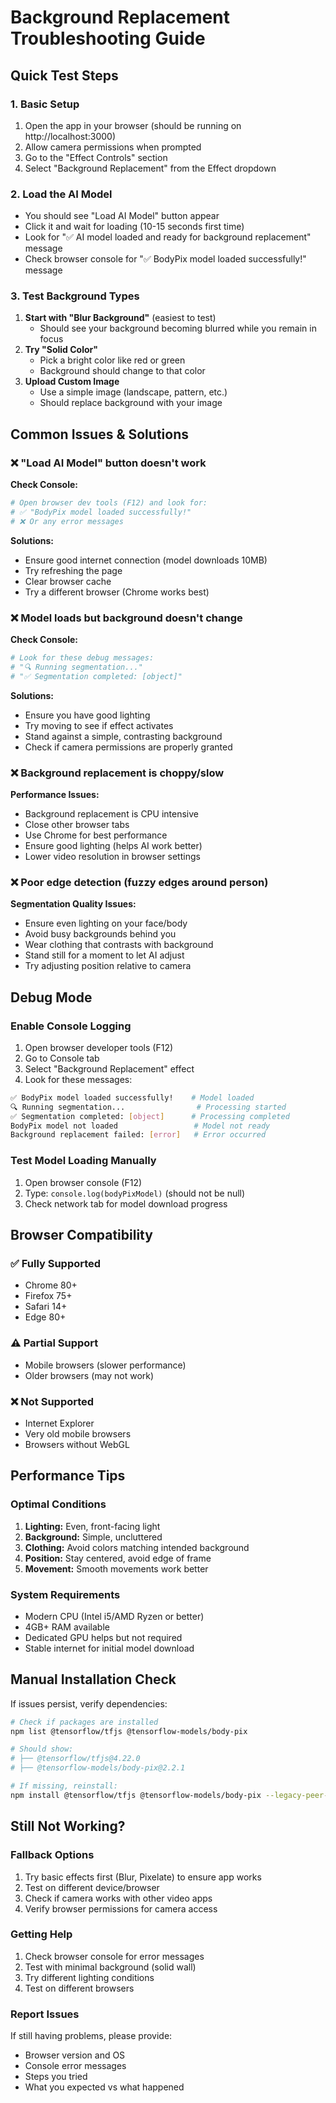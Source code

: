 # Background Replacement Troubleshooting Guide

## Quick Test Steps

### 1. Basic Setup
1. Open the app in your browser (should be running on http://localhost:3000)
2. Allow camera permissions when prompted
3. Go to the "Effect Controls" section
4. Select "Background Replacement" from the Effect dropdown

### 2. Load the AI Model
- You should see "Load AI Model" button appear
- Click it and wait for loading (10-15 seconds first time)
- Look for "✅ AI model loaded and ready for background replacement" message
- Check browser console for "✅ BodyPix model loaded successfully!" message

### 3. Test Background Types
1. **Start with "Blur Background"** (easiest to test)
   - Should see your background becoming blurred while you remain in focus
2. **Try "Solid Color"** 
   - Pick a bright color like red or green
   - Background should change to that color
3. **Upload Custom Image**
   - Use a simple image (landscape, pattern, etc.)
   - Should replace background with your image

## Common Issues & Solutions

### ❌ "Load AI Model" button doesn't work
**Check Console:**
```bash
# Open browser dev tools (F12) and look for:
# ✅ "BodyPix model loaded successfully!"
# ❌ Or any error messages
```

**Solutions:**
- Ensure good internet connection (model downloads 10MB)
- Try refreshing the page
- Clear browser cache
- Try a different browser (Chrome works best)

### ❌ Model loads but background doesn't change
**Check Console:**
```bash
# Look for these debug messages:
# "🔍 Running segmentation..."
# "✅ Segmentation completed: [object]"
```

**Solutions:**
- Ensure you have good lighting
- Try moving to see if effect activates
- Stand against a simple, contrasting background
- Check if camera permissions are properly granted

### ❌ Background replacement is choppy/slow
**Performance Issues:**
- Background replacement is CPU intensive
- Close other browser tabs
- Use Chrome for best performance
- Ensure good lighting (helps AI work better)
- Lower video resolution in browser settings

### ❌ Poor edge detection (fuzzy edges around person)
**Segmentation Quality Issues:**
- Ensure even lighting on your face/body
- Avoid busy backgrounds behind you
- Wear clothing that contrasts with background
- Stand still for a moment to let AI adjust
- Try adjusting position relative to camera

## Debug Mode

### Enable Console Logging
1. Open browser developer tools (F12)
2. Go to Console tab
3. Select "Background Replacement" effect
4. Look for these messages:

```bash
✅ BodyPix model loaded successfully!    # Model loaded
🔍 Running segmentation...                # Processing started  
✅ Segmentation completed: [object]      # Processing completed
BodyPix model not loaded                 # Model not ready
Background replacement failed: [error]   # Error occurred
```

### Test Model Loading Manually
1. Open browser console (F12)
2. Type: `console.log(bodyPixModel)` (should not be null)
3. Check network tab for model download progress

## Browser Compatibility

### ✅ Fully Supported
- Chrome 80+
- Firefox 75+
- Safari 14+
- Edge 80+

### ⚠️ Partial Support
- Mobile browsers (slower performance)
- Older browsers (may not work)

### ❌ Not Supported
- Internet Explorer
- Very old mobile browsers
- Browsers without WebGL

## Performance Tips

### Optimal Conditions
1. **Lighting:** Even, front-facing light
2. **Background:** Simple, uncluttered  
3. **Clothing:** Avoid colors matching intended background
4. **Position:** Stay centered, avoid edge of frame
5. **Movement:** Smooth movements work better

### System Requirements
- Modern CPU (Intel i5/AMD Ryzen or better)
- 4GB+ RAM available
- Dedicated GPU helps but not required
- Stable internet for initial model download

## Manual Installation Check

If issues persist, verify dependencies:

```bash
# Check if packages are installed
npm list @tensorflow/tfjs @tensorflow-models/body-pix

# Should show:
# ├── @tensorflow/tfjs@4.22.0
# ├── @tensorflow-models/body-pix@2.2.1

# If missing, reinstall:
npm install @tensorflow/tfjs @tensorflow-models/body-pix --legacy-peer-deps
```

## Still Not Working?

### Fallback Options
1. Try basic effects first (Blur, Pixelate) to ensure app works
2. Test on different device/browser
3. Check if camera works with other video apps
4. Verify browser permissions for camera access

### Getting Help
1. Check browser console for error messages
2. Test with minimal background (solid wall)
3. Try different lighting conditions
4. Test on different browsers

### Report Issues
If still having problems, please provide:
- Browser version and OS
- Console error messages
- Steps you tried
- What you expected vs what happened 